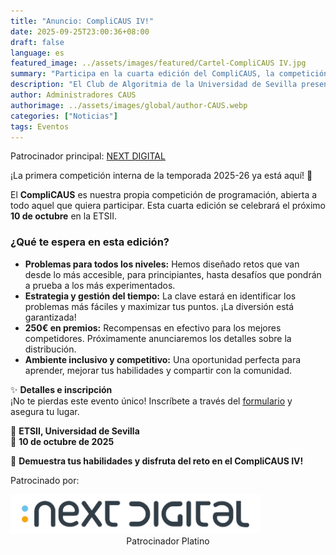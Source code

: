 ```yaml
---
title: "Anuncio: CompliCAUS IV!"
date: 2025-09-25T23:00:36+08:00
draft: false
language: es
featured_image: ../assets/images/featured/Cartel-CompliCAUS IV.jpg
summary: "Participa en la cuarta edición del CompliCAUS, la competición interna de programación organizada por el Club de Algoritmia de la Universidad de Sevilla. Prepárate para resolver problemas de distintos niveles el próximo 10 de octubre en la ETSII."
description: "El Club de Algoritmia de la Universidad de Sevilla presenta la cuarta edición del CompliCAUS, una competición de programación abierta a todos los interesados. Con problemas diseñados para desafiar tanto a principiantes como a expertos, esta edición promete ser un evento emocionante y formativo. Inscríbete y demuestra tus habilidades en una jornada llena de retos y diversión."
author: Administradores CAUS
authorimage: ../assets/images/global/author-CAUS.webp
categories: ["Noticias"]
tags: Eventos
---
```


<p class="mb-8 font-light text-center text-gray-500 lg:mb-16 dark:text-gray-400 sm:text-xl">
  Patrocinador principal: <a href="https://www.nextdigital.es/">NEXT DIGITAL</a>
</p>

¡La primera competición interna de la temporada 2025-26 ya está aquí! 🎉

El **CompliCAUS** es nuestra propia competición de programación, abierta a todo aquel que quiera participar. Esta cuarta edición se celebrará el próximo **10 de octubre** en la ETSII.

### ¿Qué te espera en esta edición?

- **Problemas para todos los niveles:** Hemos diseñado retos que van desde lo más accesible, para principiantes, hasta desafíos que pondrán a prueba a los más experimentados.
- **Estrategia y gestión del tiempo:** La clave estará en identificar los problemas más fáciles y maximizar tus puntos. ¡La diversión está garantizada!
- **250€ en premios:** Recompensas en efectivo para los mejores competidores. Próximamente anunciaremos los detalles sobre la distribución.
- **Ambiente inclusivo y competitivo:** Una oportunidad perfecta para aprender, mejorar tus habilidades y compartir con la comunidad.

✨ **Detalles e inscripción**  
¡No te pierdas este evento único! Inscríbete a través del [formulario](https://forms.gle/VbiiaGueriNRNvte6) y asegura tu lugar.

📍 **ETSII, Universidad de Sevilla**  
📅 **10 de octubre de 2025**

🚀 **Demuestra tus habilidades y disfruta del reto en el CompliCAUS IV!**

<div>
  <p>Patrocinado por:</p>

  <div style="display: flex; justify-content: center; flex-direction: column">
    <a href="https://www.nextdigital.es/">
        <img src="logo_next_digital.png" alt="Descripción de la imagen" style="width: 25rem; max-width: 80%; margin: auto;">
    </a>
    <p style="margin: auto">Patrocinador Platino</p>
  </div>
</div>
